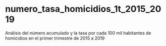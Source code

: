 # numero_tasa_homicidios_1t_2015_2019
Análisis del número acumulado y la tasa por cada 100 mil habitantes de homicidios en el primer trimestre de 2015 a 2019
